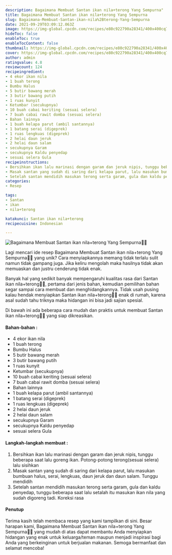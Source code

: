 ```yaml
---
description: Bagaimana Membuat Santan ikan nila+terong Yang Sempurna"
title: Bagaimana Membuat Santan ikan nila+terong Yang Sempurna
slug: Bagaimana-Membuat-Santan-ikan-nila%2Bterong-Yang-Sempurna
date: 2021-09-29T03:09:12.063Z
image: https://img-global.cpcdn.com/recipes/e80c922790a28341/400x400cq70/photo.jpg
hideToc: false
enableToc: true
enableTocContent: false
thumbnail: https://img-global.cpcdn.com/recipes/e80c922790a28341/400x400cq70/photo.jpg
cover: https://img-global.cpcdn.com/recipes/e80c922790a28341/400x400cq70/photo.jpg
author: admin
ratingvalue: 4.8
reviewcount: 124
recipeingredient:
- 4 ekor ikan nila
- 1 buah terong
- Bumbu Halus
- 5 butir bawang merah
- 3 butir bawang putih
- 1 ruas kunyit
- Ketumbar (secukupnya)
- 10 buah cabai keriting (sesuai selera)
- 7 buah cabai rawit domba (sesuai selera)
- Bahan lainnya
- 1 buah kelapa parut (ambil santannya)
- 1 batang serai (digeprek)
- 1 ruas lengkuas (digeprek)
- 2 helai daun jeruk
- 2 helai daun salam
- secukupnya Garam
- secukupnya Kaldu penyedap
- sesuai selera Gula
recipeinstructions:
- Bersihkan ikan lalu marinasi dengan garam dan jeruk nipis, tunggu beberapa saat lalu goreng ikan. Potong-potong terong(sesuai selera) lalu sisihkan
- Masak santan yang sudah di saring dari kelapa parut, lalu masukan bumbuan halus, serai, lengkuas, daun jeruk dan daun salam. Tunggu mendidih
- Setelah santan mendidih masukan terong serta garam, gula dan kaldu penyedap, tunggu beberapa saat lalu setalah itu masukan ikan nila yang sudah digoreng tadi. Koreksi rasa
categories:
- Resep

tags:
- Santan
- ikan
- nila+terong

katakunci: Santan ikan nila+terong
recipecuisine: Indonesian

---
```


![Bagaimana Membuat Santan ikan nila+terong Yang Sempurna👩‍🍳](https://img-global.cpcdn.com/recipes/e80c922790a28341/400x400cq70/photo.jpg)

Lagi mencari ide resep Bagaimana Membuat Santan ikan nila+terong Yang Sempurna👩‍🍳 yang unik? Cara menyiapkannya memang tidak terlalu sulit namun tidak gampang juga. Jika keliru mengolah maka hasilnya tidak akan memuaskan dan justru cenderung tidak enak.

Banyak hal yang sedikit banyak mempengaruhi kualitas rasa dari Santan ikan nila+terong👩‍🍳, pertama dari jenis bahan, kemudian pemilihan bahan segar sampai cara membuat dan menghidangkannya. Tidak usah pusing kalau hendak menyiapkan Santan ikan nila+terong👩‍🍳 enak di rumah, karena asal sudah tahu triknya maka hidangan ini bisa jadi sajian spesial.

Di bawah ini ada beberapa cara mudah dan praktis untuk membuat Santan ikan nila+terong👩‍🍳 yang siap dikreasikan.

<!--inarticleads1-->

#### Bahan-bahan :

- 4 ekor ikan nila
- 1 buah terong
- Bumbu Halus
- 5 butir bawang merah
- 3 butir bawang putih
- 1 ruas kunyit
- Ketumbar (secukupnya)
- 10 buah cabai keriting (sesuai selera)
- 7 buah cabai rawit domba (sesuai selera)
- Bahan lainnya
- 1 buah kelapa parut (ambil santannya)
- 1 batang serai (digeprek)
- 1 ruas lengkuas (digeprek)
- 2 helai daun jeruk
- 2 helai daun salam
- secukupnya Garam
- secukupnya Kaldu penyedap
- sesuai selera Gula

<!--inarticleads2-->

#### Langkah-langkah membuat :

1. Bersihkan ikan lalu marinasi dengan garam dan jeruk nipis, tunggu beberapa saat lalu goreng ikan. Potong-potong terong(sesuai selera) lalu sisihkan
1. Masak santan yang sudah di saring dari kelapa parut, lalu masukan bumbuan halus, serai, lengkuas, daun jeruk dan daun salam. Tunggu mendidih
1. Setelah santan mendidih masukan terong serta garam, gula dan kaldu penyedap, tunggu beberapa saat lalu setalah itu masukan ikan nila yang sudah digoreng tadi. Koreksi rasa

#### Penutup

Terima kasih telah membaca resep yang kami tampilkan di sini. Besar harapan kami, Bagaimana Membuat Santan ikan nila+terong Yang Sempurna👩‍🍳 yang mudah di atas dapat membantu Anda menyiapkan hidangan yang enak untuk keluarga/teman maupun menjadi inspirasi bagi Anda yang berkeinginan untuk berjualan makanan. Semoga bermanfaat dan selamat mencoba!
